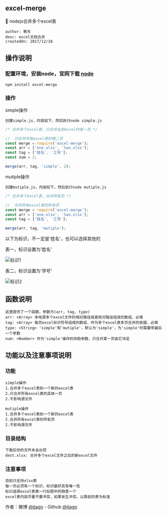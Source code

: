 ## excel-merge
:rocket: nodejs合并多个excel表

    author: 蔡东
    desc: excel文档合并
    createdOn: 2017/12/18

## 操作说明 
### 配置环境，安装node，官网下载 [node](https://nodejs.org/en/)
    
	npm install excel-merge

### 操作

simple操作

    创建simple.js，内容如下，然后执行node simple.js

```javascript
/* 合并多个excel表，只合并全部excel的某一页 */

//  只合并所有excel表的第二页
const merge = require('excel-merge');
const arr = ['one.xlsx', 'two.xlsx']; 
const tag = ['姓名', '工号'];
const num = 2;

merge(arr, tag, 'simple', 2);
```

mutiple操作

    创建mutiple.js，内容如下，然后执行node mutiple.js

```javascript
/* 合并多个excel表，合并所有页 */

//  合并所有excel表的所有页
const merge = require('excel-merge');
const arr = ['one.xlsx', 'two.xlsx']; 
const tag = ['姓名', '工号'];

merge(arr, tag, 'mutiple');
```


以下为标识，不一定是'姓名'，也可以选择其他的

表一，标识设置为'姓名'

![标识1](https://github.com/itagn/excel-merge/blob/master/title1.png)

表二，标识设置为'学号'

![标识2](https://github.com/itagn/excel-merge/blob/master/title2.png)

## 函数说明

    这里提供了一个函数，参数为(arr, tag, type)
    arr: <Array> 本地源多个excel文件的相对路径或者绝对路径组成的数组，必填
    tag: <Array> 每页excel标识符号组成的数组，作为多个excel表多页合并的依据，必填
    type: <String> 'simple'和'mutiple'，默认为'simple'，为'simple'时需要带最后一个参数
    num: <Number> 作为'simple'操作的协助参数，只合并某一页由它决定

## 功能以及注意事项说明
### 功能

    simple操作
    1.合并多个excel表到一个新的excel表
    2.只合并所有excel表的具体一页
    2.不影响源文件

    mutiple操作
    1.合并多个excel表到一个新的excel表
    2.合并所有excel表的所有页
    2.不影响源文件

### 目录结构

    下载后你的文件夹会出现
    dest.xlsx: 合并多个excel文件之后的新excel文件

### 注意事项

    目前只支持xlsx表
    每一页必须有一个标识，标识最好具有唯一性
    标识选择excel表第一行标题中的随意一个
    excel表内容尽量不要冲突，如果发生冲突，以靠前的表为标准

作者：微博 [@itagn][1] - Github [@itagn][2] 

[1]: https://weibo.com/p/1005053782707172
[2]: https://github.com/itagn